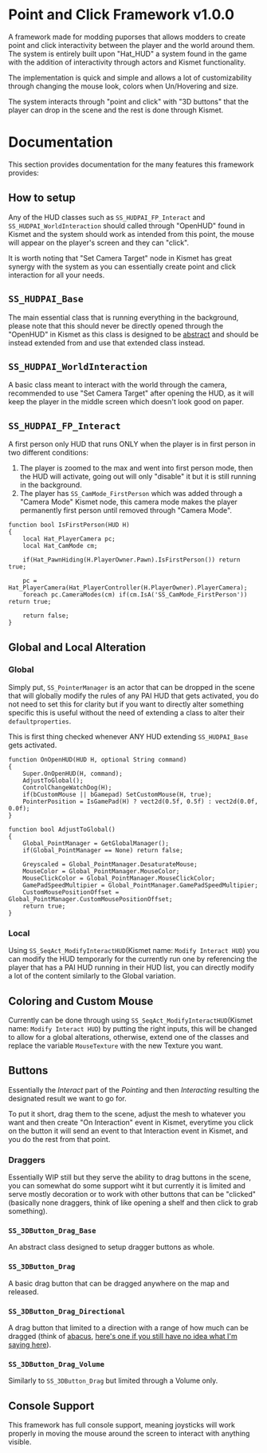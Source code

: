 # Point and Click Framework v1.0.0
A framework made for modding puporses that allows modders to create point and click interactivity between the player and the world around them. The system is entirely built upon "Hat_HUD" a system found in the game with the addition of interactivity through actors and Kismet functionality.

The implementation is quick and simple and allows a lot of customizability through changing the mouse look, colors when Un/Hovering and size.

The system interacts through "point and click" with "3D buttons" that the player can drop in the scene and the rest is done through Kismet.

# Documentation
This section provides documentation for the many features this framework provides:

## How to setup
Any of the HUD classes such as `SS_HUDPAI_FP_Interact` and `SS_HUDPAI_WorldInteraction` should called through "OpenHUD" found in Kismet and the system should work as intended from this point, the mouse will appear on the player's screen and they can "click".

It is worth noting that "Set Camera Target" node in Kismet has great synergy with the system as you can essentially create point and click interaction for all your needs.

## `SS_HUDPAI_Base`
The main essential class that is running everything in the background, please note that this should never be directly opened through the "OpenHUD" in Kismet as this class is designed to be [abstract](https://en.wikipedia.org/wiki/Abstract_type) and should be instead extended from and use that extended class instead.

## `SS_HUDPAI_WorldInteraction`
A basic class meant to interact with the world through the camera, recommended to use "Set Camera Target" after opening the HUD, as it will keep the player in the middle screen which doesn't look good on paper.

## `SS_HUDPAI_FP_Interact`
A first person only HUD that runs ONLY when the player is in first person in two different conditions:
1) The player is zoomed to the max and went into first person mode, then the HUD will activate, going out will only "disable" it but it is still running in the background.
2) The player has `SS_CamMode_FirstPerson` which was added through a "Camera Mode" Kismet node, this camera mode makes the player permanently first person until removed through "Camera Mode".

```uc
function bool IsFirstPerson(HUD H)
{
    local Hat_PlayerCamera pc;
    local Hat_CamMode cm;

    if(Hat_PawnHiding(H.PlayerOwner.Pawn).IsFirstPerson()) return true;
    
    pc = Hat_PlayerCamera(Hat_PlayerController(H.PlayerOwner).PlayerCamera);
    foreach pc.CameraModes(cm) if(cm.IsA('SS_CamMode_FirstPerson')) return true;

    return false;
}
```
## Global and Local Alteration

### **Global**
Simply put, `SS_PointerManager` is an actor that can be dropped in the scene that will globally modify the rules of any PAI HUD that gets activated, you do not need to set this for clarity but if you want to directly alter something specific this is useful without the need of extending a class to alter their `defaultproperties`.

This is first thing checked whenever ANY HUD extending `SS_HUDPAI_Base` gets activated.

```uc
function OnOpenHUD(HUD H, optional String command)
{
    Super.OnOpenHUD(H, command);
    AdjustToGlobal();
    ControlChangeWatchDog(H);
    if(bCustomMouse || bGamepad) SetCustomMouse(H, true);
    PointerPosition = IsGamePad(H) ? vect2d(0.5f, 0.5f) : vect2d(0.0f, 0.0f);
}

function bool AdjustToGlobal()
{
    Global_PointManager = GetGlobalManager();
    if(Global_PointManager == None) return false;

    Greyscaled = Global_PointManager.DesaturateMouse;
    MouseColor = Global_PointManager.MouseColor;
    MouseClickColor = Global_PointManager.MouseClickColor;
    GamePadSpeedMultipier = Global_PointManager.GamePadSpeedMultipier; 
    CustomMousePositionOffset = Global_PointManager.CustomMousePositionOffset;
    return true;
}
```

### **Local**
Using `SS_SeqAct_ModifyInteractHUD`(Kismet name: `Modify Interact HUD`) you can modify the HUD temporarly for the currently run one by referencing the player that has a PAI HUD running in their HUD list, you can directly modify a lot of the content similarly to the Global variation.

## Coloring and Custom Mouse
Currently can be done through using `SS_SeqAct_ModifyInteractHUD`(Kismet name: `Modify Interact HUD`) by putting the right inputs, this will be changed to allow for a global alterations, otherwise, extend one of the classes and replace the variable `MouseTexture` with the new Texture you want.

## Buttons

Essentially the _Interact_ part of the _Pointing_ and then _Interacting_ resulting the designated result we want to go for.

To put it short, drag them to the scene, adjust the mesh to whatever you want and then create "On Interaction" event in Kismet, everytime you click on the button it will send an event to that Interaction event in Kismet, and you do the rest from that point.

### Draggers
Essentially WIP still but they serve the ability to drag buttons in the scene, you can somewhat do some support wiht it but currently it is limited and serve mostly decoration or to work with other buttons that can be "clicked" (basically none draggers, think of like opening a shelf and then click to grab something).

### `SS_3DButton_Drag_Base`
An abstract class designed to setup dragger buttons as whole.

### `SS_3DButton_Drag`
A basic drag button that can be dragged anywhere on the map and released.

### `SS_3DButton_Drag_Directional`
A drag button that limited to a direction with a range of how much can be dragged (think of [abacus](https://en.wikipedia.org/wiki/Abacus), [here's one if you still have no idea what I'm saying here](https://i.imgur.com/6SJet85.png)).

### `SS_3DButton_Drag_Volume`
Similarly to `SS_3DButton_Drag` but limited through a Volume only.

## Console Support
This framework has full console support, meaning joysticks will work properly in moving the mouse around the screen to interact with anything visible.
